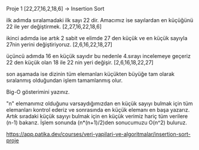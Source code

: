 Proje 1
[22,27,16,2,18,6] -> Insertion Sort

ilk adımda sıralamadaki ilk sayı 22 dir. Amacımız ise sayılardan en küçüğünü 22 ile yer değiştirmek.
 [2,27,16,22,18,6]

ikinci adımda ise artık 2 sabit ve elimde 27 den küçük ve en küçük sayıyla 27nin yerini değiştiriyoruz.
 [2,6,16,22,18,27]

üçüncü adımda 16 en küçük sayıdır bu nedenle 4.sırayı incelemeye geçeriz 22 den küçük olan 18 ile 22 nin yeri değişir.
 [2,6,16,18,22,27]

son aşamada ise  dizinin tüm elemanları küçükten büyüğe tam olarak sıralanmış olduğundan işlem tamamlanmış olur.

Big-O gösterimini yazınız.

"n" elemanımız olduğunu varsaydığımızdan en küçük sayıyı bulmak için tüm elemanları kontrol ederiz ve sonrasında en küçük elemanı 
en başa yazarız. Artık sıradaki küçük sayıyı bulmak için en küçük verimiz hariç tüm verilere (n-1) bakarız. İşlem sonunda (n*(n+1)/2)den sonucumuzu 
O(n^2) buluruz.

https://app.patika.dev/courses/veri-yapilari-ve-algoritmalar/insertion-sort-proje

